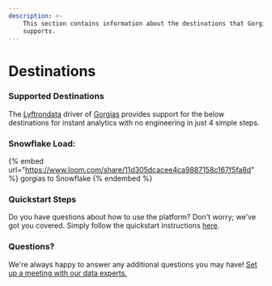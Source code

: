 ```yaml
---
description: >-
    This section contains information about the destinations that Gorgias
    supports.
---
```


# Destinations

### Supported Destinations

The [Lyftrondata](https://www.lyftrondata.com/) driver of [Gorgias](https://www.lyftrondata.com/integration/gorgias/) provides support for the below destinations for instant analytics with no engineering in just 4 simple steps.

### Snowflake Load:

{% embed url="https://www.loom.com/share/11d305dcacee4ca9887158c167f5fa8d" %}
gorgias to Snowflake
{% endembed %}

### Quickstart Steps

Do you have questions about how to use the platform? Don't worry; we've got you covered. Simply follow the quickstart instructions [here](../../../quickstart-steps.md).

### Questions? <a href="#questions" id="questions"></a>

We're always happy to answer any additional questions you may have! [Set up a meeting with our data experts.](https://www.lyftrondata.com/book-a-meeting/)
